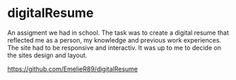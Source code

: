 # digitalResume

An assigment we had in school. The task was to create a digital resume that reflected me as a person, my knowledge and 
previous work experiences. The site had to be responsive and interactiv. It was up to me to decide on the sites design and layout. 

https://github.com/EmelieR89/digitalResume


